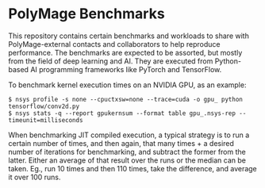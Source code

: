 # PolyMage Benchmarks

This repository contains certain benchmarks and workloads to share with
PolyMage-external contacts and collaborators to help reproduce performance. The
benchmarks are expected to be assorted, but mostly from the field of deep
learning and AI. They are executed from Python-based AI programming frameworks
like PyTorch and TensorFlow.

To benchmark kernel execution times on an NVIDIA GPU, as an example:

```shell
$ nsys profile -s none --cpuctxsw=none --trace=cuda -o gpu_ python tensorflow/conv2d.py
$ nsys stats -q --report gpukernsum --format table gpu_.nsys-rep --timeunit=milliseconds
```

When benchmarking JIT compiled execution, a typical strategy is to run a certain
number of times, and then again, that many times + a desired number of
iterations for benchmarking, and subtract the former from the latter. Either an
average of that result over the runs or the median can be taken. Eg., run 10
times and then 110 times, take the difference, and average it over 100 runs.
